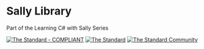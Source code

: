 # Sally Library

Part of the Learning C# with Sally Series

[![The Standard - COMPLIANT](https://img.shields.io/badge/COMPLIANT-0D1117?style=plastic&label=The%20Standard&labelColor=C4FC52)](https://github.com/hassanhabib/The-Standard)
[![The Standard](https://img.shields.io/github/v/release/hassanhabib/The-Standard?filter=2.0.1&style=plastic&label=Standard%20Version&labelColor=C4FC52&color=0D1117)](https://github.com/hassanhabib/The-Standard/tree/2.0.1)
[![The Standard Community](https://img.shields.io/discord/934130100008538142?color=%237289da&label=The%20Standard%20Community&logo=Discord)](https://discord.gg/vdPZ7hS52X)
